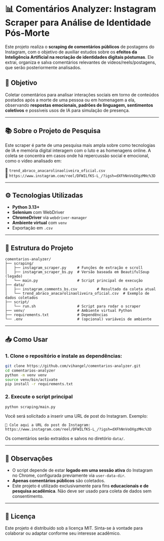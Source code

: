 <!-- @format -->

# 📊 Comentários Analyzer: Instagram Scraper para Análise de Identidade Pós-Morte

Este projeto realiza o **scraping de comentários públicos** de postagens do Instagram, com o objetivo de auxiliar estudos sobre os **efeitos da Inteligência Artificial na recriação de identidades digitais póstumas**. Ele extrai, organiza e salva comentários relevantes de vídeos/reels/postagens, que serão posteriormente analisados.

## 🎯 Objetivo

Coletar comentários para analisar interações sociais em torno de conteúdos postados após a morte de uma pessoa ou em homenagem a ela, observando **respostas emocionais, padrões de linguagem, sentimentos coletivos** e possíveis usos de IA para simulação de presença.

---

## 📚 Sobre o Projeto de Pesquisa

Este scraper é parte de uma pesquisa mais ampla sobre como tecnologias de IA e memória digital interagem com o luto e as homenagens online. A coleta se concentra em casos onde há repercussão social e emocional, como o vídeo analisado em:

📌 `trend_abraco_anacarolinaoliveira_oficial.csv`  
📎 `https://www.instagram.com/reel/DFWILfKS-L_/?igsh=dXFhNnVoOXgzMHc%3D`

---

## ⚙️ Tecnologias Utilizadas

- **Python 3.13+**
- **Selenium** com WebDriver
- **ChromeDriver** via `webdriver-manager`
- **Ambiente virtual** com `venv`
- Exportação em `.csv`

---

## 🧩 Estrutura do Projeto

```
comentarios-analyzer/
├── scraping/
│   ├── instagram_scraper.py     # Funções de extração e scroll
│   ├── instagram_scraper_bs.py  # Versão baseada em BeautifulSoup (legado)
│   └── main.py                  # Script principal de execução
├── data/
│   ├── instagram_comments_bs.csv         # Resultado da coleta atual
│   └── trend_abraco_anacarolinaoliveira_oficial.csv  # Exemplo de dados coletados
├── script/
│   └── run.sh                   # Script para rodar o scraper
├── venv/                        # Ambiente virtual Python
├── requirements.txt             # Dependências
└── .env                         # (opcional) variáveis de ambiente
```

---

## 📥 Como Usar

### 1. Clone o repositório e instale as dependências:

```bash
git clone https://github.com/vihangel/comentarios-analyzer.git
cd comentarios-analyzer
python -m venv venv
source venv/bin/activate
pip install -r requirements.txt
```

### 2. Execute o script principal

```bash
python scraping/main.py
```

Você será solicitado a inserir uma URL de post do Instagram. Exemplo:

```
📎 Cole aqui a URL do post do Instagram: https://www.instagram.com/reel/DFWILfKS-L_/?igsh=dXFhNnVoOXgzMHc%3D
```

Os comentários serão extraídos e salvos no diretório `data/`.

---

## 🔐 Observações

- O script depende de estar **logado em uma sessão ativa** do Instagram no Chrome, configurada previamente via `user-data-dir`.
- **Apenas comentários públicos** são coletados.
- Este projeto é utilizado exclusivamente para fins **educacionais e de pesquisa acadêmica**. Não deve ser usado para coleta de dados sem consentimento.

---

## 📄 Licença

Este projeto é distribuído sob a licença MIT. Sinta-se à vontade para colaborar ou adaptar conforme seu interesse acadêmico.

